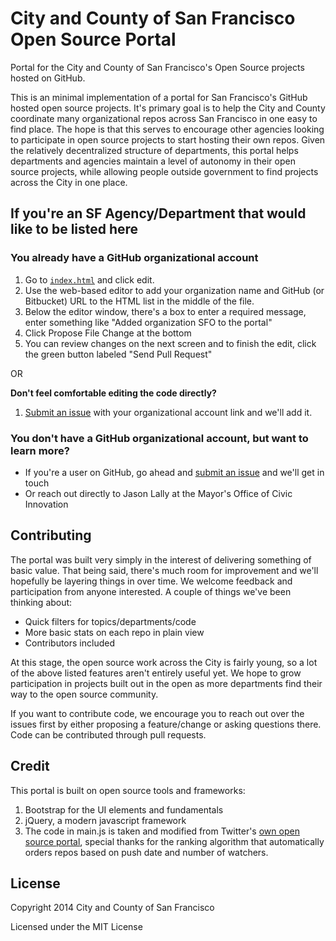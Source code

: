 City and County of San Francisco Open Source Portal
================

Portal for the City and County of San Francisco's Open Source projects hosted on GitHub.

This is an minimal implementation of a portal for San Francisco's GitHub hosted open source projects. It's primary goal is to help the City and County coordinate many organizational repos across San Francisco in one easy to find place. The hope is that this serves to encourage other agencies looking to participate in open source projects to start hosting their own repos. Given the relatively decentralized structure of departments, this portal helps departments and agencies maintain a level of autonomy in their open source projects, while allowing people outside government to find projects across the City in one place.


## If you're an SF Agency/Department that would like to be listed here

### You already have a GitHub organizational account

1. Go to [`index.html`](https://github.com/SFMOCI/sfmoci.github.io/blob/master/index.html#L72)
   and click edit.
2. Use the web-based editor to add your organization name and GitHub
   (or Bitbucket) URL to the HTML list in the middle of the file.
3. Below the editor window, there's a box to enter a required message, enter something like "Added organization SFO to the portal"
4. Click Propose File Change at the bottom
5. You can review changes on the next screen and to finish the edit, click the green button labeled "Send Pull Request"

OR

**Don't feel comfortable editing the code directly?**

1. [Submit an issue](https://github.com/SFMOCI/sfmoci.github.io/issues/new) with your organizational account link and we'll add it.

### You don't have a GitHub organizational account, but want to learn more?

- If you're a user on GitHub, go ahead and [submit an issue](https://github.com/SFMOCI/sfmoci.github.io/issues/new) and we'll get in touch
- Or reach out directly to Jason Lally at the Mayor's Office of Civic Innovation

## Contributing

The portal was built very simply in the interest of delivering something of basic value. That being said, there's much room for improvement and we'll hopefully be layering things in over time. We welcome feedback and participation from anyone interested. A couple of things we've been thinking about:

- Quick filters for topics/departments/code
- More basic stats on each repo in plain view
- Contributors included

At this stage, the open source work across the City is fairly young, so a lot of the above listed features aren't entirely useful yet. We hope to grow participation in projects built out in the open as more departments find their way to the open source community.

If you want to contribute code, we encourage you to reach out over the issues first by either proposing a feature/change or asking questions there. Code can be contributed through pull requests.

## Credit

This portal is built on open source tools and frameworks:

1. Bootstrap for the UI elements and fundamentals
2. jQuery, a modern javascript framework
3. The code in main.js is taken and modified from Twitter's [own open source portal](https://github.com/twitter/twitter.github.com), special thanks for the ranking algorithm that automatically orders repos based on push date and number of watchers.

## License

Copyright 2014 City and County of San Francisco

Licensed under the MIT License
